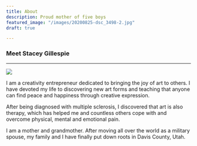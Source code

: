 ```yaml
---
title: About
description: Proud mother of five boys
featured_image: "/images/20200825-dsc_3498-2.jpg"
draft: true

---
```

### Meet Stacey Gillespie
---
![](/images/gillespie-stacey4-27-21-13.jpg)

I am a creativity entrepreneur dedicated to bringing the joy of art to others. I have devoted my life to discovering new art forms and teaching that anyone can find peace and happiness through creative expression.

After being diagnosed with multiple sclerosis, I discovered that art is also therapy, which has helped me and countless others cope with and overcome physical, mental and emotional pain.

I am a mother and grandmother. After moving all over the world as a military spouse, my family and I have finally put down roots in Davis County, Utah.